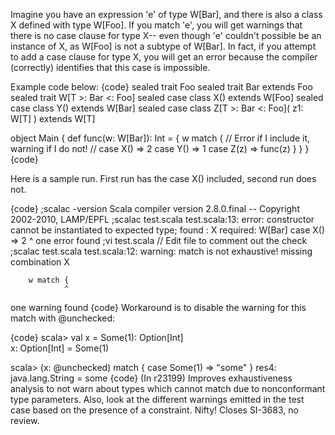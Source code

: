Imagine you have an expression 'e' of type W[Bar], and there is also a class X defined with type W[Foo].  If you match 'e', you will get warnings that there is no case clause for type X-- even though 'e' couldn't possible be an instance of X, as W[Foo] is not a subtype of W[Bar].  In fact, if you attempt to add a case clause for type X, you will get an error because the compiler (correctly) identifies that this case is impossible.

Example code below:
{code}
  sealed trait Foo
  sealed trait Bar extends Foo
  sealed trait W[T >: Bar <: Foo]
  sealed case class X() extends W[Foo]
  sealed case class Y() extends W[Bar]
  sealed case class Z[T >: Bar <: Foo](
    z1: W[T]
  ) extends W[T]

  object Main {
    def func(w: W[Bar]): Int = {
      w match {
        // Error if I include it, warning if I do not!
        // case X() => 2
        case Y() => 1
        case Z(z) => func(z)
      }
    }
  }
{code}

Here is a sample run.  First run has the case X() included, second run does not.

{code}
;scalac -version
Scala compiler version 2.8.0.final -- Copyright 2002-2010, LAMP/EPFL
;scalac test.scala
test.scala:13: error: constructor cannot be instantiated to expected type;
 found   : X
 required: W[Bar]
			case X() => 2
                             ^
one error found
;vi test.scala // Edit file to comment out the check
;scalac test.scala
test.scala:12: warning: match is not exhaustive!
missing combination              X

		w match {
                ^
one warning found
{code}
Workaround is to disable the warning for this match with @unchecked:

{code}
scala> val x = Some(1): Option[Int]                         
x: Option[Int] = Some(1)

scala> (x: @unchecked) match { case Some(1) => "some" }
res4: java.lang.String = some
{code}
(In r23199) Improves exhaustiveness analysis to not warn about types which
cannot match due to nonconformant type parameters.  Also, look at the
different warnings emitted in the test case based on the presence
of a constraint.  Nifty! Closes SI-3683, no review.
